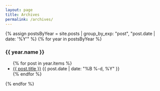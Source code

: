 ```yaml
---
layout: page
title: Archives
permalink: /archives/
---
```


<section>
{% assign postsByYear = site.posts | group_by_exp: "post", "post.date | date: '%Y'" %}
{% for year in postsByYear %}
  <h3>{{ year.name }}</h3>
    <ul>
      {% for post in year.items %}
        <li><a href="{{ post.url }}">{{ post.title }}</a>
          <span class="date">{{ post.date | date: "%B %-d, %Y" }}</span>
        </li>
      {% endfor %}
    </ul>
{% endfor %}
</section>
